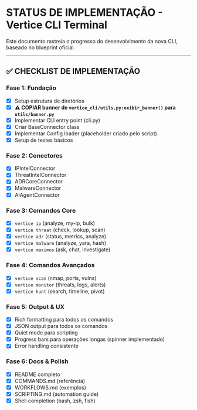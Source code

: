 # STATUS DE IMPLEMENTAÇÃO - Vertice CLI Terminal

Este documento rastreia o progresso do desenvolvimento da nova CLI, baseado no blueprint oficial.

---

## ✅ CHECKLIST DE IMPLEMENTAÇÃO

### **Fase 1: Fundação**
- [x] Setup estrutura de diretórios
- [x] **⚠️ COPIAR banner de `vertice_cli/utils.py:exibir_banner()` para `utils/banner.py`**
- [x] Implementar CLI entry point (cli.py)
- [x] Criar BaseConnector class
- [x] Implementar Config loader (placeholder criado pelo script)
- [x] Setup de testes básicos

### **Fase 2: Conectores**
- [x] IPIntelConnector
- [x] ThreatIntelConnector
- [x] ADRCoreConnector
- [x] MalwareConnector
- [x] AIAgentConnector

### **Fase 3: Comandos Core**
- [x] `vertice ip` (analyze, my-ip, bulk)
- [x] `vertice threat` (check, lookup, scan)
- [x] `vertice adr` (status, metrics, analyze)
- [x] `vertice malware` (analyze, yara, hash)
- [x] `vertice maximus` (ask, chat, investigate)

### **Fase 4: Comandos Avançados**
- [x] `vertice scan` (nmap, ports, vulns)
- [x] `vertice monitor` (threats, logs, alerts)
- [x] `vertice hunt` (search, timeline, pivot)

### **Fase 5: Output & UX**
- [x] Rich formatting para todos os comandos
- [x] JSON output para todos os comandos
- [x] Quiet mode para scripting
- [x] Progress bars para operações longas (spinner implementado)
- [x] Error handling consistente

### **Fase 6: Docs & Polish**
- [x] README completo
- [x] COMMANDS.md (referência)
- [x] WORKFLOWS.md (exemplos)
- [x] SCRIPTING.md (automation guide)
- [x] Shell completion (bash, zsh, fish)
